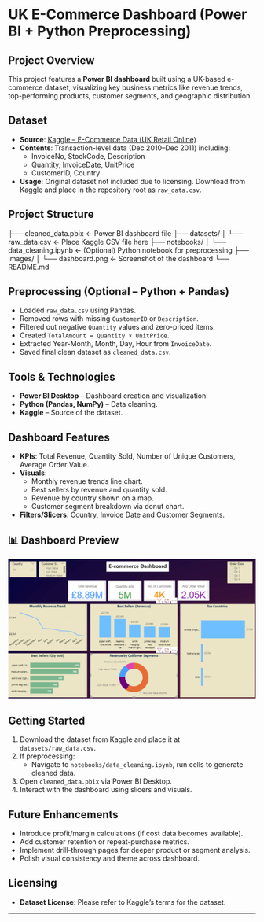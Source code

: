 # UK E-Commerce Dashboard (Power BI + Python Preprocessing)

##  Project Overview
This project features a **Power BI dashboard** built using a UK-based e-commerce dataset, visualizing key business metrics like revenue trends, top-performing products, customer segments, and geographic distribution.

##  Dataset
- **Source**: [Kaggle – E-Commerce Data (UK Retail Online)](https://www.kaggle.com/datasets/carrie1/ecommerce-data)  
- **Contents**: Transaction-level data (Dec 2010–Dec 2011) including:
  - InvoiceNo, StockCode, Description
  - Quantity, InvoiceDate, UnitPrice
  - CustomerID, Country
- **Usage**: Original dataset not included due to licensing. Download from Kaggle and place in the repository root as `raw_data.csv`.

##  Project Structure
├── cleaned_data.pbix ← Power BI dashboard file
├── datasets/
│ └── raw_data.csv ← Place Kaggle CSV file here
├── notebooks/
│ └── data_cleaning.ipynb ← (Optional) Python notebook for preprocessing
├── images/
│ └── dashboard.png ← Screenshot of the dashboard
└── README.md

##  Preprocessing (Optional – Python + Pandas)

- Loaded `raw_data.csv` using Pandas.
- Removed rows with missing `CustomerID` or `Description`.
- Filtered out negative `Quantity` values and zero-priced items.
- Created `TotalAmount = Quantity × UnitPrice`.
- Extracted Year-Month, Month, Day, Hour from `InvoiceDate`.
- Saved final clean dataset as `cleaned_data.csv`.

##  Tools & Technologies
- **Power BI Desktop** – Dashboard creation and visualization.
- **Python (Pandas, NumPy)** – Data cleaning.
- **Kaggle** – Source of the dataset.

##  Dashboard Features
- **KPIs**: Total Revenue, Quantity Sold, Number of Unique Customers, Average Order Value.
- **Visuals**:
  - Monthly revenue trends line chart.
  - Best sellers by revenue and quantity sold.
  - Revenue by country shown on a map.
  - Customer segment breakdown via donut chart.
- **Filters/Slicers**: Country, Invoice Date and Customer Segments.


## 📊 Dashboard Preview
![Dashboard Screenshot](images/dashboard.png)


##  Getting Started
1. Download the dataset from Kaggle and place it at `datasets/raw_data.csv`.
2. If preprocessing:
   - Navigate to `notebooks/data_cleaning.ipynb`, run cells to generate cleaned data.
3. Open `cleaned_data.pbix` via Power BI Desktop.
4. Interact with the dashboard using slicers and visuals.

##  Future Enhancements
- Introduce profit/margin calculations (if cost data becomes available).
- Add customer retention or repeat-purchase metrics.
- Implement drill-through pages for deeper product or segment analysis.
- Polish visual consistency and theme across dashboard.

##  Licensing
- **Dataset License**: Please refer to Kaggle’s terms for the dataset.

---
